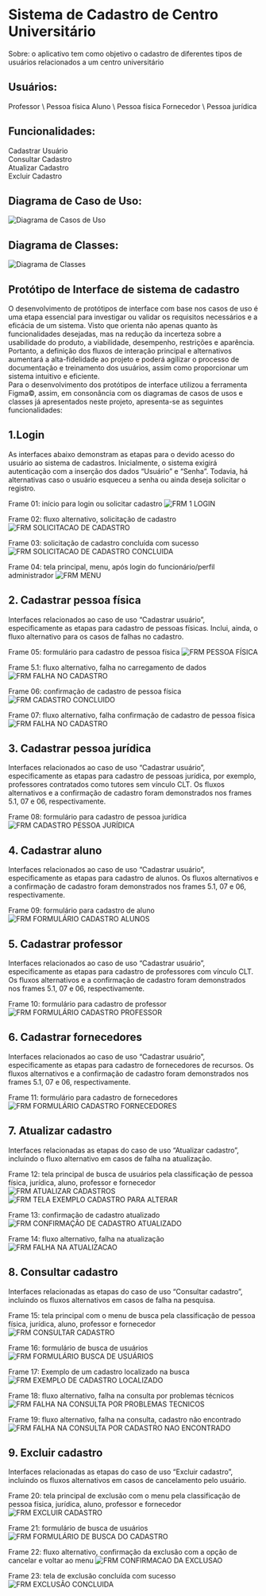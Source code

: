 # Sistema de Cadastro de Centro Universitário

Sobre: o aplicativo tem como objetivo o cadastro de diferentes tipos de usuários relacionados a um centro universitário

## Usuários:
Professor \ Pessoa física
Aluno \ Pessoa física
Fornecedor \ Pessoa jurídica

## Funcionalidades:
Cadastrar Usuário \
Consultar Cadastro \
Atualizar Cadastro \
Excluir Cadastro 

## Diagrama de Caso de Uso:

![Diagrama de Casos de Uso](https://github.com/aillin-d/Centro-Universitario/blob/main/Caso%20de%20Uso.JPG)

## Diagrama de Classes:
![Diagrama de Classes](https://github.com/aillin-d/Centro-Universitario/blob/main/image.png)

## Protótipo de Interface de sistema de cadastro

O desenvolvimento de protótipos de interface com base nos casos de uso é uma etapa essencial para investigar ou validar os requisitos necessários e a eficácia de um sistema. Visto que orienta não apenas quanto às funcionalidades desejadas, mas na redução da incerteza sobre a usabilidade do produto, a viabilidade, desempenho, restrições e aparência. \
Portanto, a definição dos fluxos de interação principal e alternativos aumentará a alta-fidelidade ao projeto e poderá agilizar o processo de documentação e treinamento dos usuários, assim como proporcionar um sistema intuitivo e eficiente. \
Para o desenvolvimento dos protótipos de interface utilizou a ferramenta Figma©, assim, em consonância com os diagramas de casos de usos e classes já apresentados neste projeto, apresenta-se as seguintes funcionalidades: 

## 1.Login
As interfaces abaixo demonstram as etapas para o devido acesso do usuário ao sistema de cadastros. Inicialmente, o sistema exigirá autenticação com a inserção dos dados “Usuário” e “Senha”. Todavia, há alternativas caso o usuário esqueceu a senha ou ainda deseja solicitar o registro. 

Frame 01: início para login ou solicitar cadastro
![FRM 1 LOGIN](https://github.com/aillin-d/Centro-Universitario/blob/main/1%20FRM%20LOGIN.jpg)

Frame 02: fluxo alternativo, solicitação de cadastro
![FRM SOLICITACAO DE CADASTRO](https://github.com/aillin-d/Centro-Universitario/blob/main/2%20FRM%20SOLICITA%C3%87%C3%83O%20DE%20CADASTRO.jpg)

Frame 03: solicitação de cadastro concluída com sucesso
![FRM SOLICITACAO DE CADASTRO CONCLUIDA](https://github.com/aillin-d/Centro-Universitario/blob/main/3%20FRM%20SOLICITA%C3%87%C3%83O%20DE%20CADASTRO%20CONCLUIDA.jpg)

Frame 04: tela principal, menu, após login do funcionário/perfil administrador
![FRM MENU](https://github.com/aillin-d/Centro-Universitario/blob/main/4%20FRM%20MENU.jpg)

## 2. Cadastrar pessoa física
Interfaces relacionados ao caso de uso “Cadastrar usuário”, especificamente as etapas para cadastro de pessoas físicas. Inclui, ainda, o fluxo alternativo para os casos de falhas no cadastro. 

Frame 05: formulário para cadastro de pessoa física
![FRM PESSOA FÍSICA](https://github.com/aillin-d/Centro-Universitario/blob/main/5.%20FRM%20CADASTRO%20PESSOA%20F%C3%8DSICA.jpg)

Frame 5.1: fluxo alternativo, falha no carregamento de dados
![FRM FALHA NO CADASTRO](https://github.com/aillin-d/Centro-Universitario/blob/main/5.1%20FRM%20FALHA%20CADASTRO%20PF.jpg)

Frame 06: confirmação de cadastro de pessoa física
![FRM CADASTRO CONCLUIDO](https://github.com/aillin-d/Centro-Universitario/blob/main/6.%20FRM%20CADASTRO%20CONCLU%C3%8DDO%20PF.jpg)

Frame 07: fluxo alternativo, falha confirmação de cadastro de pessoa física
![FRM FALHA NO CADASTRO](https://github.com/aillin-d/Centro-Universitario/blob/main/7%20FRM%20FALHA%20NO%20CADASTRO.jpg)

## 3. Cadastrar pessoa jurídica
Interfaces relacionados ao caso de uso “Cadastrar usuário”, especificamente as etapas para cadastro de pessoas jurídica, por exemplo, professores contratados como tutores sem vínculo CLT. Os fluxos alternativos e a confirmação de cadastro foram demonstrados nos frames 5.1, 07 e 06, respectivamente. 

Frame 08: formulário para cadastro de pessoa jurídica
![FRM CADASTRO PESSOA JURÍDICA](https://github.com/aillin-d/Centro-Universitario/blob/main/8%20FRM%20CADASTRO%20PJ.jpg)

## 4. Cadastrar aluno
Interfaces relacionados ao caso de uso “Cadastrar usuário”, especificamente as etapas para cadastro de alunos. Os fluxos alternativos e a confirmação de cadastro foram demonstrados nos frames 5.1, 07 e 06, respectivamente. 

Frame 09: formulário para cadastro de aluno
![FRM FORMULÁRIO CADASTRO ALUNOS](https://github.com/aillin-d/Centro-Universitario/blob/main/9%20FRM%20CADASTRO%20ALUNO.jpg)

## 5. Cadastrar professor
Interfaces relacionados ao caso de uso “Cadastrar usuário”, especificamente as etapas para cadastro de professores com vínculo CLT. Os fluxos alternativos e a confirmação de cadastro foram demonstrados nos frames 5.1, 07 e 06, respectivamente. 

Frame 10: formulário para cadastro de professor
![FRM FORMULÁRIO CADASTRO PROFESSOR](https://github.com/aillin-d/Centro-Universitario/blob/main/10%20FRM%20CADASTRO%20PROFESSOR.jpg)

## 6. Cadastrar fornecedores
Interfaces relacionados ao caso de uso “Cadastrar usuário”, especificamente as etapas para cadastro de fornecedores de recursos. Os fluxos alternativos e a confirmação de cadastro foram demonstrados nos frames 5.1, 07 e 06, respectivamente. 

Frame 11: formulário para cadastro de fornecedores
![FRM FORMULÁRIO CADASTRO FORNECEDORES](https://github.com/aillin-d/Centro-Universitario/blob/main/11%20FRM%20CADASTRO%20FORNECEDOR.jpg)

## 7. Atualizar cadastro
Interfaces relacionadas as etapas do caso de uso “Atualizar cadastro”, incluindo o fluxo alternativo em casos de falha na atualização.

Frame 12: tela principal de busca de usuários pela classificação de pessoa física, jurídica, aluno, professor e fornecedor
![FRM ATUALIZAR CADASTROS](https://github.com/aillin-d/Centro-Universitario/blob/main/12%20FRM%20ATUALIZAR%20CADASTRO.jpg)
![FRM TELA EXEMPLO CADASTRO PARA ALTERAR](https://github.com/aillin-d/Centro-Universitario/blob/main/12.1%20TELA%20EXEMPLO%20ATUALIZAR.jpg)

Frame 13: confirmação de cadastro atualizado
![FRM CONFIRMAÇÃO DE CADASTRO ATUALIZADO](https://github.com/aillin-d/Centro-Universitario/blob/main/13%20FRM%20CADASTRO%20ATUALIZADO.jpg)

Frame 14: fluxo alternativo, falha na atualização
![FRM FALHA NA ATUALIZACAO](https://github.com/aillin-d/Centro-Universitario/blob/main/14%20FRM%20FALHA%20ATUALIZAR%20CADASTRO.jpg)

## 8. Consultar cadastro
Interfaces relacionadas as etapas do caso de uso “Consultar cadastro”, incluindo os fluxos alternativos em casos de falha na pesquisa. 

Frame 15: tela principal com o menu de busca pela classificação de pessoa física, jurídica, aluno, professor e fornecedor
![FRM CONSULTAR CADASTRO](https://github.com/aillin-d/Centro-Universitario/blob/main/15%20FRM%20CONSULTAR%20CADASTRO.jpg)

Frame 16: formulário de busca de usuários
![FRM FORMULÁRIO BUSCA DE USUÁRIOS](https://github.com/aillin-d/Centro-Universitario/blob/main/16%20FRM%20TELA%20DE%20CONSULTA.jpg)

Frame 17: Exemplo de um cadastro localizado na busca
![FRM EXEMPLO DE CADASTRO LOCALIZADO](https://github.com/aillin-d/Centro-Universitario/blob/main/17%20FRM%20EXEMPLO%20CONSULTA.jpg)

Frame 18: fluxo alternativo, falha na consulta por problemas técnicos
![FRM FALHA NA CONSULTA POR PROBLEMAS TECNICOS](https://github.com/aillin-d/Centro-Universitario/blob/main/18%20FRM%20FALHA%20CONSULTA%20DE%20CADASTRO.jpg)

Frame 19: fluxo alternativo, falha na consulta, cadastro não encontrado
![FRM FALHA NA CONSULTA POR CADASTRO NAO ENCONTRADO](https://github.com/aillin-d/Centro-Universitario/blob/main/19%20FRM%20CADASTRO%20N%C3%83O%20ENCONTRADO.jpg)

## 9. Excluir cadastro
Interfaces relacionadas as etapas do caso de uso “Excluir cadastro”, incluindo os fluxos alternativos em casos de cancelamento pelo usuário.

Frame 20: tela principal de exclusão com o menu pela classificação de pessoa física, jurídica, aluno, professor e fornecedor
![FRM EXCLUIR CADASTRO](https://github.com/aillin-d/Centro-Universitario/blob/main/20%20FRM%20EXCLUIR%20CADASTRO.jpg)

Frame 21: formulário de busca de usuários
![FRM FORMULÁRIO DE BUSCA DO CADASTRO](https://github.com/aillin-d/Centro-Universitario/blob/main/21%20FRM%20TELA%20EXCLUIR%20CADASTRO.jpg)

Frame 22: fluxo alternativo, confirmação da exclusão com a opção de cancelar e voltar ao menu
![FRM CONFIRMACAO DA EXCLUSAO](https://github.com/aillin-d/Centro-Universitario/blob/main/22%20FRM%20CONFIRMA%C3%87%C3%83O%20DE%20EXCLUS%C3%83O.jpg)

Frame 23: tela de exclusão concluída com sucesso
![FRM EXCLUSÃO CONCLUIDA](https://github.com/aillin-d/Centro-Universitario/blob/main/23%20FRM%20EXCLUS%C3%83O%20CONCLUIDA.jpg)
 
